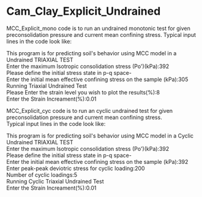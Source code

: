 # Cam_Clay_Explicit_Undrained

MCC_Explicit_mono code is to run an undrained monotonic test for given preconsolidation pressure and current mean confining stress.
Typical input lines in the code look like:

This program is for predicting soil's behavior using MCC model in a Undrained TRIAXIAL TEST <br />
Enter the maximum Isotropic consolidation stress (Po')(kPa):392 <br />
Please define the initial stress state in p-q space- <br />
Enter the initial mean effective confining stress on the sample (kPa):305 <br />
Running Triaxial Undrained Test <br />
Please Enter the strain level you wish to plot the results(%):8 <br />
Enter the Strain Increament(%):0.01 <br />
 
MCC_Explicit_cyc code is to run an cyclic undrained test for given preconsolidation pressure and current mean confining stress.<br /> 
Typical input lines in the code look like: <br />
 
This program is for predicting soil's behavior using MCC model in a Cyclic Undrained TRIAXIAL TEST <br />
Enter the maximum Isotropic consolidation stress (Po')(kPa):392 <br />
Please define the initial stress state in p-q space- <br />
Enter the initial mean effective confining stress on the sample (kPa):392 <br />
Enter peak-peak deviotric stress for cyclic loading:200 <br />
Number of cyclic loadings:5 <br />
Running Cyclic Triaxial Undrained Test <br />
Enter the Strain Increament(%):0.01 <br />

